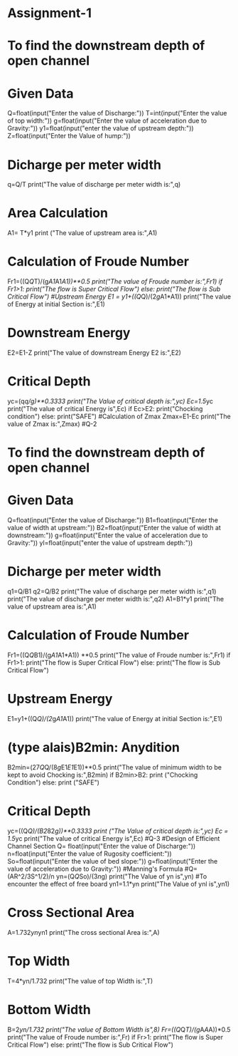 # Assignment-1
# To find the downstream depth of open channel
# Given Data
Q=float(input("Enter the value of Discharge:"))
T=int(input("Enter the value of top width:"))
g=float(input("Enter the value of acceleration due to Gravity:"))
y1=float(input("enter the value of upstream depth:"))
Z=float(input("Enter the Value of hump:"))
# Dicharge per meter width
q=Q/T
print("The value of discharge per meter width is:",q)
# Area Calculation
A1= T*y1
print ("The value of upstream area is:",A1)
# Calculation of Froude Number
Fr1=((Q*Q*T)/(g*A1*A1*A1))**0.5
print("The value of Froude number is:",Fr1)
if Fr1>1:
             print("The flow is Super Critical Flow")
else:
         print("The flow is Sub Critical Flow")
#Upstream Energy
E1 = y1+((Q*Q)/(2*g*A1*A1))
print("The value of Energy at initial Section is:",E1)
# Downstream Energy
E2=E1-Z
print("The value of downstream Energy E2 is:",E2)
# Critical Depth
yc=(q*q/g)**0.3333
print("The Value of critical depth is:",yc)
Ec=1.5*yc
print("The value of critical Energy is",Ec)
if Ec>E2:
        print("Chocking condition")
else:
        print("SAFE")
#Calculation of Zmax
Zmax=E1-Ec
print("The value of Zmax is:",Zmax)
#Q-2
# To find the downstream depth of open channel
# Given Data
Q=float(input("Enter the value of Discharge:"))
B1=float(input("Enter the value of width at upstream:"))
B2=float(input("Enter the value of width at downstream:"))
g=float(input("Enter the value of acceleration due to Gravity:"))
yl=float(input("enter the value of upstream depth:"))
# Dicharge per meter width
q1=Q/B1
q2=Q/B2
print("The value of discharge per meter width is:",q1)
print("The value of discharge per meter width is:",q2)
A1=B1*y1
print("The value of upstream area is:",A1)
# Calculation of Froude Number
Fr1=((Q*Q*B1)/(g*A1*A1*A1)) **0.5
print("The value of Froude number is:",Fr1)
if Fr1>1:
  print("The flow is Super Critical Flow")
else:
  print("The flow is Sub Critical Flow")
# Upstream Energy
E1=y1+((Q*Q)/(2*g*A1*A1))
print("The value of Energy at initial Section is:",E1)
# (type alais)B2min: Anydition
B2min=(27*Q*Q/(8*g*E1*E1*E1))**0.5
print("The value of minimum width to be kept to avoid Chocking is:",B2min)
if B2min>B2:
  print ("Chocking Condition")
else:
  print ("SAFE")
# Critical Depth
yc=((Q*Q)/(B2*82*g))**0.3333
print ("The Value of critical depth is:",yc)
Ec = 1.5*yc
print("The value of critical Energy is",Ec)
#Q-3
#Design of Efficient Channel Section
Q= float(input("Enter the value of Discharge:"))
n=float(input("Enter the value of Rugosity coefficient:"))
So=float(input("Enter the value of bed slope:"))
g=float(input("Enter the value of acceleration due to Gravity:"))
#Manning's Formula
#Q=(AR^2/3S^1/2)/n
yn=(Q*Q*So)/(3*n*g)
print("The Value of yn is",yn)
#To encounter the effect of free board
yn1=1.1*yn
print("The Value of ynl is",yn1)
# Cross Sectional Area
A=1.732*yn*yn1
print("The cross sectional Area is:",A)
# Top Width
T=4*yn/1.732
print("The value of top Width is:",T)
# Bottom Width
B=2*yn/1.732
print("The value of Bottom Width is",8)
Fr=((Q*Q*T)/(g*A*A*A))*0.5
print("The value of Froude number is:",Fr)
if Fr>1:
             print("The flow is Super Critical Flow")
else:
             print("The flow is Sub Critical Flow")
